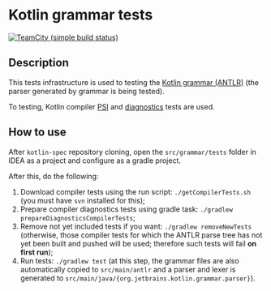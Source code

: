 # Kotlin grammar tests

[![TeamCity (simple build status)](https://img.shields.io/teamcity/https/teamcity.jetbrains.com/e/Kotlin_spec_GrammarTests.svg?style=flat)](https://teamcity.jetbrains.com/viewType.html?buildTypeId=Kotlin_Spec_GrammarTests&branch_Kotlin_dev=%3Cdefault%3E&tab=buildTypeStatusDiv)

## Description

This tests infrastructure is used to testing the [Kotlin grammar (ANTLR)](https://github.com/JetBrains/kotlin-spec/tree/spec-rework/src/grammar) (the parser generated by grammar is being tested).

To testing, Kotlin compiler [PSI](https://github.com/JetBrains/kotlin/tree/master/compiler/testData/psi) and [diagnostics](https://github.com/JetBrains/kotlin/tree/master/compiler/testData/diagnostics/tests) tests are used.

## How to use

After `kotlin-spec` repository cloning, open the `src/grammar/tests` folder in IDEA as a project and configure as a gradle project.

After this, do the following:
1) Download compiler tests using the run script: `./getCompilerTests.sh` (you must have `svn` installed for this);
2) Prepare compiler diagnostics tests using gradle task: `./gradlew prepareDiagnosticsCompilerTests`;
3) Remove not yet included tests if you want: `./gradlew removeNewTests` (otherwise, those compiler tests for which the ANTLR parse tree has not yet been built and pushed will be used; therefore such tests will fail **on first run**);
4) Run tests: `./gradlew test` (at this step, the grammar files are also automatically copied to `src/main/antlr` and a parser and lexer is generated to `src/main/java/{org.jetbrains.kotlin.grammar.parser}`).